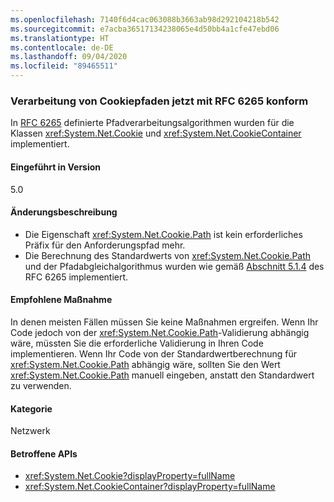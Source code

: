 ```yaml
---
ms.openlocfilehash: 7140f6d4cac063088b3663ab98d292104218b542
ms.sourcegitcommit: e7acba36517134238065e4d50bb4a1cfe47ebd06
ms.translationtype: HT
ms.contentlocale: de-DE
ms.lasthandoff: 09/04/2020
ms.locfileid: "89465511"
---
```

### <a name="cookie-path-handling-now-conforms-to-rfc-6265"></a>Verarbeitung von Cookiepfaden jetzt mit RFC 6265 konform

In [RFC 6265](https://tools.ietf.org/html/rfc6265) definierte Pfadverarbeitungsalgorithmen wurden für die Klassen <xref:System.Net.Cookie> und <xref:System.Net.CookieContainer> implementiert.

#### <a name="version-introduced"></a>Eingeführt in Version

5.0

#### <a name="change-description"></a>Änderungsbeschreibung

- Die Eigenschaft <xref:System.Net.Cookie.Path> ist kein erforderliches Präfix für den Anforderungspfad mehr.
- Die Berechnung des Standardwerts von <xref:System.Net.Cookie.Path> und der Pfadabgleichalgorithmus wurden wie gemäß [Abschnitt 5.1.4](https://tools.ietf.org/html/rfc6265#section-5.1.4) des RFC 6265 implementiert.

#### <a name="recommended-action"></a>Empfohlene Maßnahme

In denen meisten Fällen müssen Sie keine Maßnahmen ergreifen. Wenn Ihr Code jedoch von der <xref:System.Net.Cookie.Path>-Validierung abhängig wäre, müssten Sie die erforderliche Validierung in Ihren Code implementieren. Wenn Ihr Code von der Standardwertberechnung für <xref:System.Net.Cookie.Path> abhängig wäre, sollten Sie den Wert <xref:System.Net.Cookie.Path> manuell eingeben, anstatt den Standardwert zu verwenden.

#### <a name="category"></a>Kategorie

Netzwerk

#### <a name="affected-apis"></a>Betroffene APIs

- <xref:System.Net.Cookie?displayProperty=fullName>
- <xref:System.Net.CookieContainer?displayProperty=fullName>

<!--

#### Affected APIs

- `T:System.Net.Cookie`
- `T:System.Net.CookieContainer`

-->
